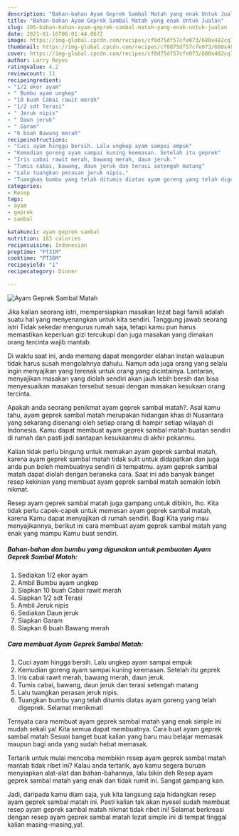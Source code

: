 ```yaml
---
description: "Bahan-bahan Ayam Geprek Sambal Matah yang enak Untuk Jualan"
title: "Bahan-bahan Ayam Geprek Sambal Matah yang enak Untuk Jualan"
slug: 205-bahan-bahan-ayam-geprek-sambal-matah-yang-enak-untuk-jualan
date: 2021-01-16T06:01:44.067Z
image: https://img-global.cpcdn.com/recipes/cf0d75df57cfe073/680x482cq70/ayam-geprek-sambal-matah-foto-resep-utama.jpg
thumbnail: https://img-global.cpcdn.com/recipes/cf0d75df57cfe073/680x482cq70/ayam-geprek-sambal-matah-foto-resep-utama.jpg
cover: https://img-global.cpcdn.com/recipes/cf0d75df57cfe073/680x482cq70/ayam-geprek-sambal-matah-foto-resep-utama.jpg
author: Larry Reyes
ratingvalue: 4.2
reviewcount: 11
recipeingredient:
- "1/2 ekor ayam"
- " Bumbu ayam ungkep"
- "10 buah Cabai rawit merah"
- "1/2 sdt Terasi"
- " Jeruk nipis"
- " Daun jeruk"
- " Garam"
- "6 buah Bawang merah"
recipeinstructions:
- "Cuci ayam hingga bersih. Lalu ungkep ayam sampai empuk"
- "Kemudian goreng ayam sampai kuning keemasan. Setelah itu geprek"
- "Iris cabai rawit merah, bawang merah, daun jeruk."
- "Tumis cabai, bawang, daun jeruk dan terasi setengah matang"
- "Lalu tuangkan perasan jeruk nipis."
- "Tuangkan bumbu yang telah ditumis diatas ayam goreng yang telah digeprek. Selamat menikmati"
categories:
- Resep
tags:
- ayam
- geprek
- sambal

katakunci: ayam geprek sambal 
nutrition: 183 calories
recipecuisine: Indonesian
preptime: "PT31M"
cooktime: "PT36M"
recipeyield: "1"
recipecategory: Dinner

---
```



![Ayam Geprek Sambal Matah](https://img-global.cpcdn.com/recipes/cf0d75df57cfe073/680x482cq70/ayam-geprek-sambal-matah-foto-resep-utama.jpg)

Jika kalian seorang istri, mempersiapkan masakan lezat bagi famili adalah suatu hal yang menyenangkan untuk kita sendiri. Tanggung jawab seorang istri Tidak sekedar mengurus rumah saja, tetapi kamu pun harus memastikan keperluan gizi tercukupi dan juga masakan yang dimakan orang tercinta wajib mantab.

Di waktu  saat ini, anda memang dapat mengorder olahan instan walaupun tidak harus susah mengolahnya dahulu. Namun ada juga orang yang selalu ingin menyajikan yang terenak untuk orang yang dicintainya. Lantaran, menyajikan masakan yang diolah sendiri akan jauh lebih bersih dan bisa menyesuaikan masakan tersebut sesuai dengan masakan kesukaan orang tercinta. 



Apakah anda seorang penikmat ayam geprek sambal matah?. Asal kamu tahu, ayam geprek sambal matah merupakan hidangan khas di Nusantara yang sekarang disenangi oleh setiap orang di hampir setiap wilayah di Indonesia. Kamu dapat membuat ayam geprek sambal matah buatan sendiri di rumah dan pasti jadi santapan kesukaanmu di akhir pekanmu.

Kalian tidak perlu bingung untuk memakan ayam geprek sambal matah, karena ayam geprek sambal matah tidak sulit untuk didapatkan dan juga anda pun boleh membuatnya sendiri di tempatmu. ayam geprek sambal matah dapat diolah dengan beraneka cara. Saat ini ada banyak banget resep kekinian yang membuat ayam geprek sambal matah semakin lebih nikmat.

Resep ayam geprek sambal matah juga gampang untuk dibikin, lho. Kita tidak perlu capek-capek untuk memesan ayam geprek sambal matah, karena Kamu dapat menyajikan di rumah sendiri. Bagi Kita yang mau menyajikannya, berikut ini cara membuat ayam geprek sambal matah yang enak yang mampu Kamu buat sendiri.

<!--inarticleads1-->

##### Bahan-bahan dan bumbu yang digunakan untuk pembuatan Ayam Geprek Sambal Matah:

1. Sediakan 1/2 ekor ayam
1. Ambil  Bumbu ayam ungkep
1. Siapkan 10 buah Cabai rawit merah
1. Siapkan 1/2 sdt Terasi
1. Ambil  Jeruk nipis
1. Sediakan  Daun jeruk
1. Siapkan  Garam
1. Siapkan 6 buah Bawang merah




<!--inarticleads2-->

##### Cara membuat Ayam Geprek Sambal Matah:

1. Cuci ayam hingga bersih. Lalu ungkep ayam sampai empuk
1. Kemudian goreng ayam sampai kuning keemasan. Setelah itu geprek
1. Iris cabai rawit merah, bawang merah, daun jeruk.
1. Tumis cabai, bawang, daun jeruk dan terasi setengah matang
1. Lalu tuangkan perasan jeruk nipis.
1. Tuangkan bumbu yang telah ditumis diatas ayam goreng yang telah digeprek. Selamat menikmati




Ternyata cara membuat ayam geprek sambal matah yang enak simple ini mudah sekali ya! Kita semua dapat membuatnya. Cara buat ayam geprek sambal matah Sesuai banget buat kalian yang baru mau belajar memasak maupun bagi anda yang sudah hebat memasak.

Tertarik untuk mulai mencoba membikin resep ayam geprek sambal matah mantab tidak ribet ini? Kalau anda tertarik, ayo kamu segera buruan menyiapkan alat-alat dan bahan-bahannya, lalu bikin deh Resep ayam geprek sambal matah yang enak dan tidak rumit ini. Sangat gampang kan. 

Jadi, daripada kamu diam saja, yuk kita langsung saja hidangkan resep ayam geprek sambal matah ini. Pasti kalian tak akan nyesel sudah membuat resep ayam geprek sambal matah nikmat tidak ribet ini! Selamat berkreasi dengan resep ayam geprek sambal matah lezat simple ini di tempat tinggal kalian masing-masing,ya!.

